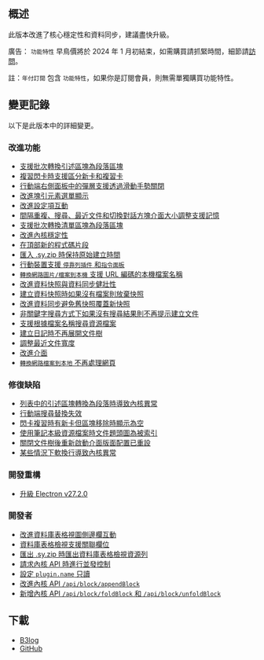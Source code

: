 ## 概述

此版本改進了核心穩定性和資料同步，建議盡快升級。

廣告： `功能特性` 早鳥價將於 2024 年 1 月初結束，如需購買請抓緊時間，細節請[訪問](https://b3log.org/siyuan/pricing.html)。

註：`年付訂閱` 包含 `功能特性`，如果你是訂閱會員，則無需單獨購買功能特性。

## 變更記錄

以下是此版本中的詳細變更。

### 改進功能

* [支援批次轉換引述區塊為段落區塊](https://github.com/siyuan-note/siyuan/issues/4706)
* [複習閃卡時支援區分新卡和複習卡](https://github.com/siyuan-note/siyuan/issues/9377)
* [行動端右側面板中的彈層支援透過滑動手勢關閉](https://github.com/siyuan-note/siyuan/issues/9810)
* [改進塊引元素選單顯示](https://github.com/siyuan-note/siyuan/issues/9854)
* [改進設定項互動](https://github.com/siyuan-note/siyuan/issues/9857)
* [間隔重複、搜尋、最近文件和切換對話方塊介面大小調整支援記憶](https://github.com/siyuan-note/siyuan/issues/9902)
* [支援批次轉換清單區塊為段落區塊](https://github.com/siyuan-note/siyuan/issues/9908)
* [改進內核穩定性](https://github.com/siyuan-note/siyuan/issues/9912)
* [在頂部新的程式碼片段](https://github.com/siyuan-note/siyuan/issues/9921)
* [匯入 .sy.zip 時保持原始建立時間](https://github.com/siyuan-note/siyuan/issues/9923)
* [行動裝置支援 `停靠列插件` 和`指令面板`](https://github.com/siyuan-note/siyuan/issues/9926)
* [`轉換網路圖片/檔案到本機` 支援 URL 編碼的本機檔案名稱](https://github.com/siyuan-note/siyuan/issues/9929)
* [改進資料快照與資料同步健壯性](https://github.com/siyuan-note/siyuan/issues/9941)
* [建立資料快照時如果沒有檔案則放棄快照](https://github.com/siyuan-note/siyuan/issues/9948)
* [改進資料同步避免舊快照覆蓋新快照](https://github.com/siyuan-note/siyuan/issues/9949)
* [非關鍵字搜尋方式下如果沒有搜尋結果則不再提示建立文件](https://github.com/siyuan-note/siyuan/issues/9950)
* [支援根據檔案名稱搜尋資源檔案](https://github.com/siyuan-note/siyuan/issues/9952)
* [建立日記時不再展開文件樹](https://github.com/siyuan-note/siyuan/issues/9959)
* [調整最近文件寬度](https://github.com/siyuan-note/siyuan/issues/9960)
* [改進介面](https://github.com/siyuan-note/siyuan/issues/9963)
* [`轉換網路檔案到本地` 不再處理網頁](https://github.com/siyuan-note/siyuan/issues/9965)

### 修復缺陷

* [列表中的引述區塊轉換為段落時導致內核異常](https://github.com/siyuan-note/siyuan/issues/9920)
* [行動端搜尋替換失效](https://github.com/siyuan-note/siyuan/issues/9932)
* [閃卡複習時有新卡但區塊移除時顯示為空](https://github.com/siyuan-note/siyuan/issues/9935)
* [使用筆記本級資源檔案時文件題頭圖為被索引](https://github.com/siyuan-note/siyuan/issues/9936)
* [關閉文件樹後重新啟動介面版面配置已重設](https://github.com/siyuan-note/siyuan/issues/9937)
* [某些情況下軟換行導致內核異常](https://github.com/siyuan-note/siyuan/issues/9951)

### 開發重構

* [升級 Electron v27.2.0](https://github.com/siyuan-note/siyuan/issues/9953)

### 開發者

* [改進資料庫表格視圖側邊欄互動](https://github.com/siyuan-note/siyuan/issues/9791)
* [資料庫表格檢視支援關聯欄位](https://github.com/siyuan-note/siyuan/issues/9888)
* [匯出 .sy.zip 時匯出資料庫表格檢視資源列](https://github.com/siyuan-note/siyuan/issues/9919)
* [請求內核 API 時進行並發控制](https://github.com/siyuan-note/siyuan/issues/9939)
* [設定 `plugin.name` 只讀](https://github.com/siyuan-note/siyuan/issues/9943)
* [改進內核 API `/api/block/appendBlock`](https://github.com/siyuan-note/siyuan/issues/9955)
* [新增內核 API `/api/block/foldBlock` 和 `/api/block/unfoldBlock`](https://github.com/siyuan-note/siyuan/issues/9962)

## 下載

* [B3log](https://b3log.org/siyuan/download.html)
* [GitHub](https://github.com/siyuan-note/siyuan/releases)
